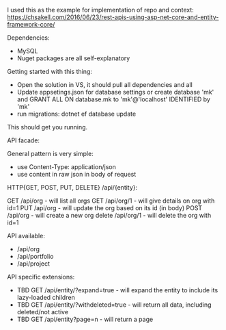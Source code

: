 ﻿I used this as the example for implementation of repo and context:
https://chsakell.com/2016/06/23/rest-apis-using-asp-net-core-and-entity-framework-core/

Dependencies:

 - MySQL
 - Nuget packages are all self-explanatory

Getting started with this thing:

 - Open the solution in VS, it should pull all dependencies and all
 - Update appsetings.json for database settings or create database 'mk' and GRANT ALL ON database.mk to 'mk'@'localhost' IDENTIFIED by 'mk'
 - run migrations: dotnet ef database update

 This should get you running.

 API facade:

 General pattern is very simple:

  - use Content-Type: application/json
  - use content in raw json in body of request

 HTTP{GET, POST, PUT, DELETE} /api/{entity}:

 GET /api/org - will list all orgs
 GET /api/org/1 - will give details on org with id=1
 PUT /api/org - will update the org based on its id (in body)
 POST /api/org - will create a new org
 delete /api/org/1 - will delete the org with id=1

 API available:

 - /api/org
 - /api/portfolio
 - /api/project

 API specific extensions:

 - TBD GET /api/entity/?expand=true - will expand the entity to include its lazy-loaded children
 - TBD GET /api/entity/?withdeleted=true - will return all data, including deleted/not active
 - TBD GET /api/entity?page=n - will return a page